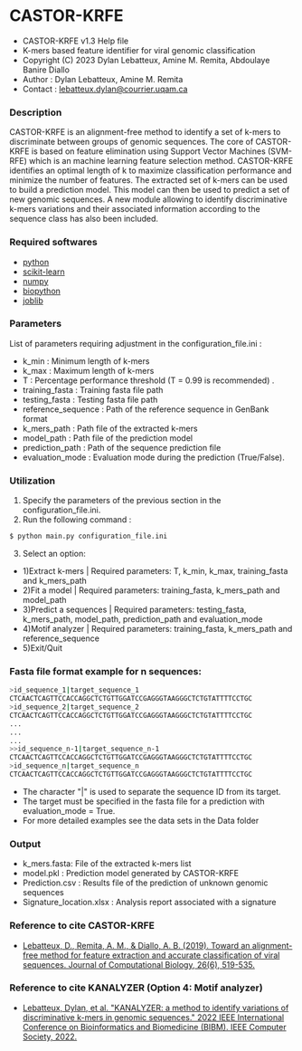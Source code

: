 # CASTOR-KRFE
* CASTOR-KRFE v1.3 Help file																		  
* K-mers based feature identifier for viral genomic classification                            
* Copyright (C) 2023  Dylan Lebatteux, Amine M. Remita, Abdoulaye Banire Diallo    
* Author : Dylan Lebatteux, Amine M. Remita													  
* Contact : lebatteux.dylan@courrier.uqam.ca

### Description
CASTOR-KRFE is an alignment-free method to identify a set of k-mers to discriminate between groups of genomic sequences. The core of CASTOR-KRFE is based on feature elimination using Support Vector Machines (SVM-RFE) which is an machine learning feature selection method. CASTOR-KRFE identifies an optimal length of k to maximize classification performance and minimize the number of features. The extracted set of k-mers can be used to build a prediction model. This model can then be used to predict a set of new genomic sequences. A new module allowing to identify discriminative k-mers variations and their associated information according to the sequence class has also been included. 

### Required softwares
* [python](https://www.python.org/downloads/) 
* [scikit-learn](https://scikit-learn.org/stable/install.html) 
* [numpy](https://numpy.org/install/)                        
* [biopython](https://biopython.org/wiki/Download)  
* [joblib](https://joblib.readthedocs.io/en/latest/)

### Parameters
List of parameters requiring adjustment in the configuration_file.ini :
* k_min : Minimum length of k-mers
* k_max : Maximum length of k-mers
* T : Percentage performance threshold (T = 0.99 is recommended) .
* training_fasta : Training fasta file path
* testing_fasta : Testing fasta file path
* reference_sequence : Path of the reference sequence in GenBank format 
* k_mers_path : Path file of the extracted k-mers
* model_path : Path file of the prediction model
* prediction_path : Path of the sequence prediction file
* evaluation_mode : Evaluation mode during the prediction (True/False). 

### Utilization
1) Specify the parameters of the previous section in the configuration_file.ini.
2) Run the following command :
```sh
$ python main.py configuration_file.ini
```
3) Select an option:
* 1)Extract k-mers | Required parameters: T, k_min, k_max, training_fasta and k_mers_path
* 2)Fit a model | Required parameters: training_fasta, k_mers_path and model_path
* 3)Predict a sequences | Required parameters: testing_fasta, k_mers_path, model_path, prediction_path and evaluation_mode
* 4)Motif analyzer | Required parameters: training_fasta, k_mers_path and reference_sequence
* 5)Exit/Quit

### Fasta file format example for n sequences: 

```sh
>id_sequence_1|target_sequence_1 
CTCAACTCAGTTCCACCAGGCTCTGTTGGATCCGAGGGTAAGGGCTCTGTATTTTCCTGC 
>id_sequence_2|target_sequence_2						
CTCAACTCAGTTCCACCAGGCTCTGTTGGATCCGAGGGTAAGGGCTCTGTATTTTCCTGC
...
...
...
>>id_sequence_n-1|target_sequence_n-1									 
CTCAACTCAGTTCCACCAGGCTCTGTTGGATCCGAGGGTAAGGGCTCTGTATTTTCCTGC 
>id_sequence_n|target_sequence_n													 
CTCAACTCAGTTCCACCAGGCTCTGTTGGATCCGAGGGTAAGGGCTCTGTATTTTCCTGC 
```
* The character "|" is used to separate the sequence ID from its target. 
* The target must be specified in the fasta file for a prediction with evaluation_mode = True.
* For more detailed examples see the data sets in the Data folder   

### Output    
* k_mers.fasta: File of the extracted k-mers list 
* model.pkl : Prediction model generated by CASTOR-KRFE                                        
* Prediction.csv : Results file of the prediction of unknown genomic sequences   
* Signature_location.xlsx : Analysis report associated with a signature

### Reference to cite CASTOR-KRFE
* [Lebatteux, D., Remita, A. M., & Diallo, A. B. (2019). Toward an alignment-free method for feature extraction and accurate classification of viral sequences. Journal of Computational Biology, 26(6), 519-535.](https://www.liebertpub.com/doi/pdfplus/10.1089/cmb.2018.0239)
                                                                                  
### Reference to cite KANALYZER (Option 4: Motif analyzer)
* [Lebatteux, Dylan, et al. "KANALYZER: a method to identify variations of discriminative k-mers in genomic sequences." 2022 IEEE International Conference on Bioinformatics and Biomedicine (BIBM). IEEE Computer Society, 2022.](https://www.computer.org/csdl/proceedings-article/bibm/2022/09995370/1JC2uDIO8cE)